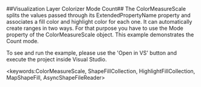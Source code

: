 ##Visualization Layer Colorizer Mode Count##
The ColorMeasureScale splits the values passed through its ExtendedPropertyName property and associates a fill color and highlight color for each one. It can automatically create ranges in two ways. For that purpose you have to use the Mode property of the ColorMeasureScale object. This example demonstrates the Count mode.

To see and run the example, please use the 'Open in VS' button and execute the project inside Visual Studio.

<keywords:ColorMeasureScale, ShapeFillCollection, HighlightFillCollection, MapShapeFill, AsyncShapeFileReader>
